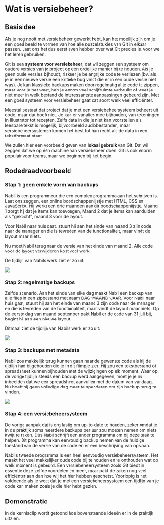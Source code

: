 # Wat is versiebeheer?

## Basisidee

Als je nog nooit met versiebeheer gewerkt hebt, kan het moeilijk zijn om je een goed beeld te vormen van hoe alle puzzelstukjes van Git in elkaar passen. Laat ons het dus eerst even hebben over wat Git precies is, voor we het leren gebruiken.

Git is een **systeem voor versiebeheer**, dat wil zeggen een systeem om oudere versies van je project op een ordelijke manier bij te houden. Als je geen oude versies bijhoudt, riskeer je belangrijke code te verliezen (bv. als je in een nieuwe versie een kritieke bug vindt die er in een oude versie niet was). Je kan klassieke backups maken door regelmatig al je code te zippen, maar voor je het weet, heb je enorm veel schijfruimte verbruikt of weet je niet meer in welk bestand de interessantste aanpassingen gebeurd zijn. Met een goed systeem voor versiebeheer gaat dat soort werk veel efficiënter.

Meestal bestaat dat project dat je met een versiebeheersysteem beheert uit code, maar dat hoeft niet. Je kan er vanalles mee bijhouden, van tekeningen in Illustrator tot recepten. Zelfs data in die je niet kan voorstellen als leesbare tekst is mogelijk, bijvoorbeeld audiobestanden, maar versiebeheersystemen komen het best tot hun recht als de data in een tekstformaat staat.

We zullen hier een voorbeeld geven van **lokaal gebruik** van Git. Dat wil zeggen dat we op één machine aan versiebeheer doen. Git is ook enorm populair voor teams, maar we beginnen bij het begin.

## Rodedraadvoorbeeld

### Stap 1: geen enkele vorm van backups

Nabil is een programmeur die een complex programma aan het schrijven is. Laat ons zeggen, een online boodschappenlijstje met HTML, CSS en JavaScript. Hij werkt een drie maanden aan dit boodschappenlijstje. Maand 1 zorgt hij dat je items kan toevoegen, Maand 2 dat je items kan aanduiden als "gekocht", maand 3 voor de layout.

Voor Nabil naar huis gaat, stuurt hij aan het einde van maand 3 zijn code naar de manager en die is tevreden van de functionaliteit, maar vindt de layout maar niets.

Nu moet Nabil terug naar de versie van het einde van maand 2. Alle code voor de layout verwijderen kost veel werk.

De tijdlijn van Nabils werk ziet er zo uit:

![](.gitbook/assets/nabil\_geen\_backups.png)

### Stap 2: regelmatige backups

Zelfde scenario. Aan het einde van elke dag maakt Nabil een backup van alle files in een zipbestand met naam DAG-MAAND-JAAR. Voor Nabil naar huis gaat, stuurt hij aan het einde van maand 3 zijn code naar de manager en die is tevreden van de functionaliteit, maar vindt de layout maar niets. Op de eerste dag van maand september pakt Nabil er de code van 31 juli bij, begint hij aan een nieuwe layout.

Ditmaal ziet de tijdlijn van Nabils werk er zo uit:

![](.gitbook/assets/nabil\_gedateerde\_backups.png)

### Stap 3: backups met metadata

Nabil zou makkelijk terug kunnen gaan naar de gewenste code als hij de tijdlijn had bijgehouden die je in dit filmpje ziet. Hij zou een tekstbestand of spreadsheet kunnen bijhouden met de wijzigingen op elk moment. Waar op de vorige tijdlijn steeds een backup werd aangegeven, moet je je nu inbeelden dat we een spreadsheet aanvullen met de datum van vandaag. Nu hoeft hij geen volledige dag meer te spenderen om zijn backup terug te vinden.

![](.gitbook/assets/nabil\_geannoteerde\_backups.png)

### Stap 4: een versiebeheersysteem

De vorige aanpak dat is erg lastig om up-to-date te houden, zeker omdat je in de praktijk soms meerdere backups per uur zou moeten nemen om niets kwijt te raken. Dus Nabil schrijft een ander programma om bij deze taak te helpen. Dit programma kan eenvoudig backup nemen van de huidige toestand van de versie van de code en er een beschrijving van opslaan.

Nabils tweede programma is een heel eenvoudig versiebeheersysteem. Het maakt het veel makkelijker oude code bij te houden en te onthouden wat op welk moment is gebeurd. Een versiebeheersysteem zoals Git biedt in essentie deze zelfde voordelen en meer, maar pakt de zaken nog veel efficiënter aan dan hoe wij het hier hebben geschetst. Voorlopig is het voldoende als je weet dat je met een versiebeheersysteem een tijdlijn van je code kan maken zoals je die hier hebt gezien.

## Demonstratie

In de kennisclip wordt getoond hoe bovenstaande ideeën er in de praktijk uitzien.

